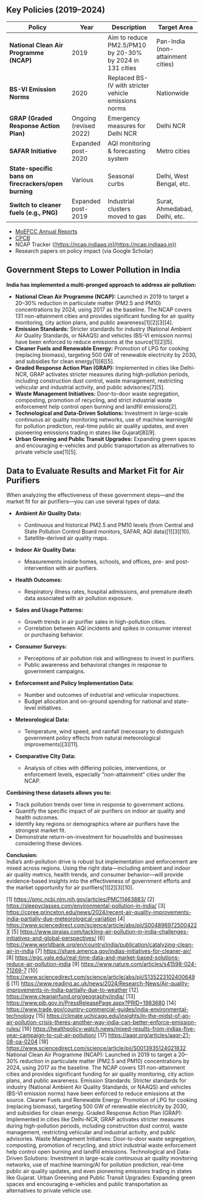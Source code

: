 ## Key Policies (2019–2024)

| Policy                                               | Year                   | Description                                              | Target Area                       |
| ---------------------------------------------------- | ---------------------- | -------------------------------------------------------- | --------------------------------- |
| **National Clean Air Programme (NCAP)**              | 2019                   | Aim to reduce PM2.5/PM10 by 20-30% by 2024 in 131 cities | Pan-India (non-attainment cities) |
| **BS-VI Emission Norms**                             | 2020                   | Replaced BS-IV with stricter vehicle emissions norms     | Nationwide                        |
| **GRAP (Graded Response Action Plan)**               | Ongoing (revised 2022) | Emergency measures for Delhi NCR                         | Delhi NCR                         |
| **SAFAR Initiative**                                 | Expanded post-2020     | AQI monitoring & forecasting system                      | Metro cities                      |
| **State-specific bans on firecrackers/open burning** | Various                | Seasonal curbs                                           | Delhi, West Bengal, etc.          |
| **Switch to cleaner fuels (e.g., PNG)**              | Expanded post-2019     | Industrial clusters moved to gas                         | Surat, Ahmedabad, Delhi, etc.     |


* [MoEFCC Annual Reports](http://moef.gov.in)
* [CPCB](https://cpcb.nic.in/)
* NCAP Tracker ([https://ncap.indiaaq.in](https://ncap.indiaaq.in))
* Research papers on policy impact (via Google Scholar)

## Government Steps to Lower Pollution in India

**India has implemented a multi-pronged approach to address air pollution:**  
- **National Clean Air Programme (NCAP):** Launched in 2019 to target a 20–30% reduction in particulate matter (PM2.5 and PM10) concentrations by 2024, using 2017 as the baseline. The NCAP covers 131 non-attainment cities and provides significant funding for air quality monitoring, city action plans, and public awareness[1][2][3][4].
- **Emission Standards:** Stricter standards for industry (National Ambient Air Quality Standards, or NAAQS) and vehicles (BS-VI emission norms) have been enforced to reduce emissions at the source[1][2][5].
- **Cleaner Fuels and Renewable Energy:** Promotion of LPG for cooking (replacing biomass), targeting 500 GW of renewable electricity by 2030, and subsidies for clean energy[1][6][5].
- **Graded Response Action Plan (GRAP):** Implemented in cities like Delhi-NCR, GRAP activates stricter measures during high-pollution periods, including construction dust control, waste management, restricting vehicular and industrial activity, and public advisories[7][5].
- **Waste Management Initiatives:** Door-to-door waste segregation, composting, promotion of recycling, and strict industrial waste enforcement help control open burning and landfill emissions[2].
- **Technological and Data-Driven Solutions:** Investment in large-scale continuous air quality monitoring networks, use of machine learning/AI for pollution prediction, real-time public air quality updates, and even pioneering emissions trading in states like Gujarat[8][9].
- **Urban Greening and Public Transit Upgrades:** Expanding green spaces and encouraging e-vehicles and public transportation as alternatives to private vehicle use[1][5].

## Data to Evaluate Results and Market Fit for Air Purifiers

When analyzing the effectiveness of these government steps—and the market fit for air purifiers—you can use several types of data:

- **Ambient Air Quality Data:**  
  - Continuous and historical PM2.5 and PM10 levels (from Central and State Pollution Control Board monitors, SAFAR, AQI data)[1][3][10].
  - Satellite-derived air quality maps.

- **Indoor Air Quality Data:**  
  - Measurements inside homes, schools, and offices, pre- and post-intervention with air purifiers.

- **Health Outcomes:**  
  - Respiratory illness rates, hospital admissions, and premature death data associated with air pollution exposure.

- **Sales and Usage Patterns:**  
  - Growth trends in air purifier sales in high-pollution cities.
  - Correlation between AQI incidents and spikes in consumer interest or purchasing behavior.

- **Consumer Surveys:**  
  - Perceptions of air pollution risk and willingness to invest in purifiers.
  - Public awareness and behavioral changes in response to government campaigns.

- **Enforcement and Policy Implementation Data:**  
  - Number and outcomes of industrial and vehicular inspections.
  - Budget allocation and on-ground spending for national and state-level initiatives.

- **Meteorological Data:**  
  - Temperature, wind speed, and rainfall (necessary to distinguish government policy effects from natural meteorological improvements)[3][11].

- **Comparative City Data:**  
  - Analysis of cities with differing policies, interventions, or enforcement levels, especially “non-attainment” cities under the NCAP.

**Combining these datasets allows you to:**  
- Track pollution trends over time in response to government actions.
- Quantify the specific impact of air purifiers on indoor air quality and health outcomes.
- Identify key regions or demographics where air purifiers have the strongest market fit.
- Demonstrate return-on-investment for households and businesses considering these devices.

**Conclusion:**  
India’s anti-pollution drive is robust but implementation and enforcement are mixed across regions. Using the right data—including ambient and indoor air quality metrics, health trends, and consumer behavior—will provide evidence-based insights into the effectiveness of government efforts and the market opportunity for air purifiers[1][2][3][10].

[1] https://pmc.ncbi.nlm.nih.gov/articles/PMC11463883/
[2] https://sleepyclasses.com/environmental-pollution-in-india/
[3] https://cpree.princeton.edu/news/2024/recent-air-quality-improvements-india-partially-due-meteorological-variation
[4] https://www.sciencedirect.com/science/article/abs/pii/S004896972500422X
[5] https://www.iqraias.com/tackling-air-pollution-in-india-challenges-initiatives-and-global-perspectives/
[6] https://www.worldbank.org/en/country/india/publication/catalyzing-clean-air-in-india
[7] https://share.america.gov/indias-initiatives-for-cleaner-air/
[8] https://egc.yale.edu/real-time-data-and-market-based-solutions-reduce-air-pollution-india
[9] https://www.nature.com/articles/s41598-024-71269-7
[10] https://www.sciencedirect.com/science/article/abs/pii/S1352231024006496
[11] https://www.reading.ac.uk/news/2024/Research-News/Air-quality-improvements-in-India-partially-due-to-weather
[12] https://www.cleanairfund.org/geography/india/
[13] https://www.pib.gov.in/PressReleasePage.aspx?PRID=1983680
[14] https://www.trade.gov/country-commercial-guides/india-environmental-technology
[15] https://climate.uchicago.edu/insights/in-the-midst-of-an-air-pollution-crisis-theres-another-way-india-can-better-enforce-emission-rules/
[16] https://healthpolicy-watch.news/mixed-results-from-indias-five-year-campaign-to-cut-air-pollution/
[17] https://aaqr.org/articles/aaqr-21-08-oa-0204
[18] https://www.sciencedirect.com/science/article/pii/S0013935124021832
National Clean Air Programme (NCAP): Launched in 2019 to target a 20–30% reduction in particulate matter (PM2.5 and PM10) concentrations by 2024, using 2017 as the baseline. The NCAP covers 131 non-attainment cities and provides significant funding for air quality monitoring, city action plans, and public awareness.
Emission Standards: Stricter standards for industry (National Ambient Air Quality Standards, or NAAQS) and vehicles (BS-VI emission norms) have been enforced to reduce emissions at the source.
Cleaner Fuels and Renewable Energy: Promotion of LPG for cooking (replacing biomass), targeting 500 GW of renewable electricity by 2030, and subsidies for clean energy.
Graded Response Action Plan (GRAP): Implemented in cities like Delhi-NCR, GRAP activates stricter measures during high-pollution periods, including construction dust control, waste management, restricting vehicular and industrial activity, and public advisories.
Waste Management Initiatives: Door-to-door waste segregation, composting, promotion of recycling, and strict industrial waste enforcement help control open burning and landfill emissions.
Technological and Data-Driven Solutions: Investment in large-scale continuous air quality monitoring networks, use of machine learning/AI for pollution prediction, real-time public air quality updates, and even pioneering emissions trading in states like Gujarat.
Urban Greening and Public Transit Upgrades: Expanding green spaces and encouraging e-vehicles and public transportation as alternatives to private vehicle use.
